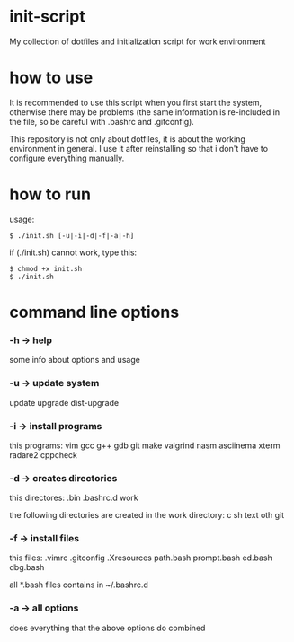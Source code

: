 # init-script
My collection of dotfiles and initialization script for work environment

# how to use
It is recommended to use this script when you first start the
system, otherwise there may be problems (the same information
is re-included in the file, so be careful with .bashrc and .gitconfig).

This repository is not only about dotfiles, it is about the 
working environment in general. I use it after reinstalling
so that i don't have to configure everything manually.

# how to run
usage:
```shell
$ ./init.sh [-u|-i|-d|-f|-a|-h]
```

if (./init.sh) cannot work, type this:
```shell
$ chmod +x init.sh
$ ./init.sh
```

# command line options

### -h -> help
some info about options and usage

### -u -> update system
update upgrade dist-upgrade

### -i -> install programs
this programs: vim gcc g++ gdb git make valgrind nasm asciinema xterm radare2 cppcheck

### -d -> creates directories
this directores: .bin .bashrc.d work

the following directories are created in the work directory: c sh text oth git

### -f -> install files
this files: .vimrc .gitconfig .Xresources path.bash prompt.bash ed.bash dbg.bash

all *.bash files contains in ~/.bashrc.d

### -a -> all options 
does everything that the above options do combined
